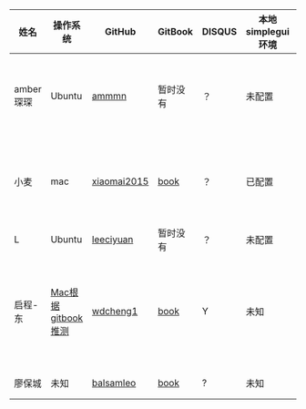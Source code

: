 姓名|操作系统| GitHub  |GitBook|DISQUS|本地simplegui环境|作业|其他
 ---- | ---- | ---- | --- | --- | ---|---|----
amber琛琛    | Ubuntu | [ammmn](https://github.com/ammmn)|暂时没有|？|未配置|在看猜数字，只在codeskulptor练习过|本周在外地，几乎没有时间
小麦   | mac | [xiaomai2015](https://github.com/xiaomai2015) |[book](http://xiaomai2015.gitbooks.io/pythoncamp0/content/)|？|已配置|猜数字完成，点彩未开始|其他任务较多，时间不多
L    | Ubuntu | [leeciyuan](https://github.com/leeciyuan) |暂时没有|？|未配置|猜数字完成，点彩未开始||
启程-东    | [Mac根据gitbook推测](http://wdcheng1.gitbooks.io/python-book/content/source/part1/2.html) | [wdcheng1](https://github.com/wdcheng1) |[book](http://wdcheng1.gitbooks.io/python-book/content/)|Y|未知|完成AI版猜字游戏59%|本地群友，希望为创作周找到团队
廖保城|未知|[balsamleo](https://github.com/balsamleo)|[book](http://wdcheng1.gitbooks.io/python-book/content/)|?|未知|[完成猜数字](https://github.com/balsamleo/pythoncamp0/blob/master/src/iippy-1/guess_the_number.py)，详细未知|
